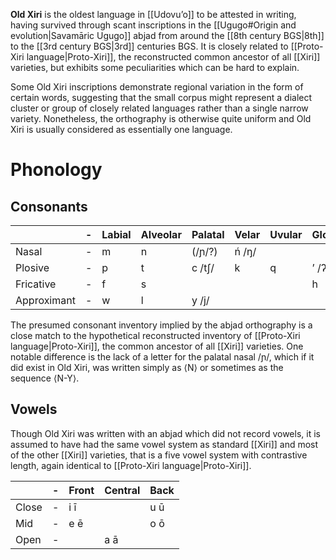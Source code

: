 **Old Xiri** is the oldest language in [[Udovuʼo]] to be attested in writing, having survived through scant inscriptions in the [[Ugugo#Origin and evolution|Savamāric Ugugo]] abjad from around the [[8th century BGS|8th]] to the [[3rd century BGS|3rd]] centuries BGS. It is closely related to [[Proto-Xiri language|Proto-Xiri]], the reconstructed common ancestor of all [[Xiri]] varieties, but exhibits some peculiarities which can be hard to explain.

Some Old Xiri inscriptions demonstrate regional variation in the form of certain words, suggesting that the small corpus might represent a dialect cluster or group of closely related languages rather than a single narrow variety. Nonetheless, the orthography is otherwise quite uniform and Old Xiri is usually considered as essentially one language.

# Phonology

## Consonants

|             | -   | Labial | Alveolar | Palatal | Velar | Uvular | Glottal |
| ----------- | --- | ------ | -------- | ------- | ----- | ------ | ------- |
| Nasal       | -   | m      | n        | (/ɲ/?)  | ń /ŋ/ |        |         |
| Plosive     | -   | p      | t        | c /tʃ/  | k     | q      | ʼ /ʔ/   |
| Fricative   | -   | f      | s        |         |       |        | h       |
| Approximant | -   | w      | l        | y /j/   |       |        |         |

The presumed consonant inventory implied by the abjad orthography is a close match to the hypothetical reconstructed inventory of [[Proto-Xiri language|Proto-Xiri]], the common ancestor of all [[Xiri]] varieties. One notable difference is the lack of a letter for the palatal nasal /ɲ/, which if it did exist in Old Xiri, was written simply as ⟨N⟩ or sometimes as the sequence ⟨N-Y⟩.

## Vowels

Though Old Xiri was written with an abjad which did not record vowels, it is assumed to have had the same vowel system as standard [[Xiri]] and most of the other [[Xiri]] varieties, that is a five vowel system with contrastive length, again identical to [[Proto-Xiri language|Proto-Xiri]].

|       | -   | Front | Central | Back |
| ----- | --- | ----- | ------- | ---- |
| Close | -   | i ī   |         | u ū  |
| Mid   | -   | e ē   |         | o ō  |
| Open  | -   |       | a ā     |      |


